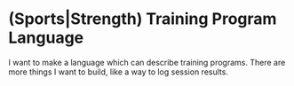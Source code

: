 # (Sports|Strength) Training Program Language

I want to make a language which can describe training programs. There are more things I want to build, like a way to log session results.
